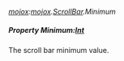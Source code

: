 _[mojox](../../modules/mojox/mojox-module.md):[mojox](../../modules/mojox/mojox-module.md).[ScrollBar](../../modules/mojox/mojox-scrollbar.md).Minimum_
##### Property Minimum:[Int](../../modules/wonkey/wonkey-types-int.md)
The scroll bar minimum value.
